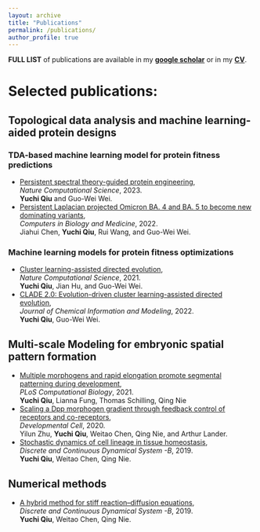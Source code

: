 ```yaml
---
layout: archive
title: "Publications"
permalink: /publications/
author_profile: true
---
```

**FULL LIST** of publications are available in my [**google scholar**](https://scholar.google.com/citations?user=JC-IJDAAAAAJ&hl=en&oi=ao) or in my [**CV**](https://yuchiqiu.github.io/files/CURRICULUM%20VITAE.pdf).

# Selected publications:
## Topological data analysis and machine learning-aided protein designs
### TDA-based machine learning model for protein fitness predictions  
- [Persistent spectral theory-guided protein engineering](https://www.nature.com/articles/s43588-022-00394-y.epdf?sharing_token=Us2OFwUI5lktJssa7uBrqNRgN0jAjWel9jnR3ZoTv0MF0aPltVyaX_UcXm1hWnBwSLJ6-YZ_1vgms9EgYgJF7FKjmHlBucgR1oKxp8m1dFBXtMHBI0N3X41vd-uT2CHo7xfbIWrrCrvdlkcYedXcc3W9Uel18qnHXrYu_iOLj68%3D), \
*Nature Computational Science*, 2023. \
**Yuchi Qiu** and Guo-Wei Wei. 
- [Persistent Laplacian projected Omicron BA. 4 and BA. 5 to become new dominating variants](https://www.sciencedirect.com/science/article/abs/pii/S0010482522009702), \
*Computers in Biology and Medicine*, 2022. \
Jiahui Chen, **Yuchi Qiu**, Rui Wang, and Guo-Wei Wei. 
### Machine learning models for protein fitness optimizations
- [Cluster learning-assisted directed evolution](https://www.nature.com/articles/s43588-021-00168-y),\
*Nature Computational Science*, 2021. \
**Yuchi Qiu**, Jian Hu, and Guo-Wei Wei.
- [CLADE 2.0: Evolution-driven cluster learning-assisted directed evolution](https://doi.org/10.1021/acs.jcim.2c01046), \
*Journal of Chemical Information and Modeling*, 2022. \
**Yuchi Qiu**, Guo-Wei Wei.

## Multi-scale Modeling for embryonic spatial pattern formation
- [Multiple morphogens and rapid elongation promote segmental patterning during development](https://doi.org/10.1371/journal.pcbi.1009077), \
*PLoS Computational Biology*, 2021. \
**Yuchi Qiu**, Lianna Fung, Thomas Schilling, Qing Nie
- [Scaling a Dpp morphogen gradient through feedback control of receptors and co-receptors](https://doi.org/10.1016/j.devcel.2020.05.029), \
*Developmental Cell*, 2020. \
Yilun Zhu, **Yuchi Qiu**, Weitao Chen, Qing Nie, and Arthur Lander.
- [Stochastic dynamics of cell lineage in tissue homeostasis](https://www.aimsciences.org/article/doi/10.3934/dcdsb.2018339), \
*Discrete and Continuous Dynamical System -B*, 2019. \
**Yuchi Qiu**, Weitao Chen, Qing Nie.

## Numerical methods
- [A hybrid method for stiff reaction–diffusion equations](https://www.aimsciences.org/article/doi/10.3934/dcdsb.2019144), \
*Discrete and Continuous Dynamical System -B*, 2019. \
**Yuchi Qiu**, Weitao Chen, Qing Nie.



